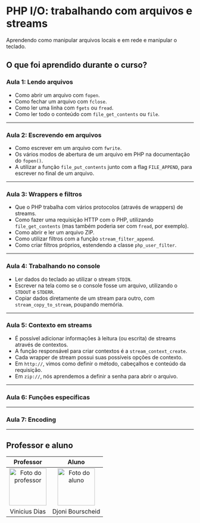 # PHP I/O: trabalhando com arquivos e streams

Aprendendo como manipular arquivos locais e em rede e manipular o teclado.  

## O que foi aprendido durante o curso?

### Aula 1: Lendo arquivos

- Como abrir um arquivo com `fopen`.
- Como fechar um arquivo com `fclose`.
- Como ler uma linha com `fgets` ou `fread`.
- Como ler todo o conteúdo com `file_get_contents` ou `file`.

---

### Aula 2: Escrevendo em arquivos

- Como escrever em um arquivo com `fwrite`.
- Os vários modos de abertura de um arquivo em PHP na documentação do `fopen()`.
- A utilizar a função `file_put_contents` junto com a flag `FILE_APPEND`, para escrever no final de um arquivo.

---

### Aula 3: Wrappers e filtros

- Que o PHP trabalha com vários protocolos (através de wrappers) de streams.
- Como fazer uma requisição HTTP com o PHP, utilizando `file_get_contents` (mas também poderia ser com `fread`, por exemplo).
- Como abrir e ler um arquivo ZIP.
- Como utilizar filtros com a função `stream_filter_append`.
- Como criar filtros próprios, estendendo a classe `php_user_filter`.

---

### Aula 4: Trabalhando no console

- Ler dados do teclado ao utilizar o stream `STDIN`.
- Escrever na tela como se o console fosse um arquivo, utilizando o `STDOUT` e `STDERR`.
- Copiar dados diretamente de um stream para outro, com `stream_copy_to_stream`, poupando memória.

---

### Aula 5: Contexto em streams

- É possível adicionar informações à leitura (ou escrita) de streams através de contextos.
- A função responsável para criar contextos é a `stream_context_create`.
- Cada wrapper de stream possui suas possíveis opções de contexto.
- Em `http://`, vimos como definir o método, cabeçalhos e conteúdo da requisição.
- Em `zip://`, nós aprendemos a definir a senha para abrir o arquivo.

---

### Aula 6: Funções específicas

---

### Aula 7: Encoding

---

## Professor e aluno

Professor | Aluno
:---:     | :---:
<a href="https://github.com/cviniciussdias" target="_blank" rel="noopener noreferrer"><img width="100" height="100" src="https://github.com/cviniciussdias.png" alt="Foto do professor" title="Foto do professor"></a> | <a href="https://github.com/djonibourscheid" target="_blank" rel="noopener noreferrer"><img width="100" height="100" src="https://github.com/djonibourscheid.png" alt="Foto do aluno" title="Foto do aluno"></a>
Vinicius Dias | Djoni Bourscheid

